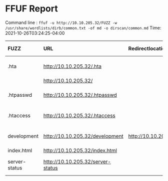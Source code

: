 # FFUF Report

  Command line : `ffuf -u http://10.10.205.32/FUZZ -w /usr/share/wordlists/dirb/common.txt -of md -o dirscan/common.md`
  Time: 2021-10-26T03:24:25-04:00

  | FUZZ | URL | Redirectlocation | Position | Status Code | Content Length | Content Words | Content Lines | Content Type | ResultFile |
  | :- | :-- | :--------------- | :---- | :------- | :---------- | :------------- | :------------ | :--------- | :----------- |
  | .hta | http://10.10.205.32/.hta |  | 11 | 403 | 291 | 22 | 12 | text/html; charset=iso-8859-1 |  |
  |  | http://10.10.205.32/ |  | 1 | 200 | 158 | 20 | 11 | text/html |  |
  | .htpasswd | http://10.10.205.32/.htpasswd |  | 13 | 403 | 296 | 22 | 12 | text/html; charset=iso-8859-1 |  |
  | .htaccess | http://10.10.205.32/.htaccess |  | 12 | 403 | 296 | 22 | 12 | text/html; charset=iso-8859-1 |  |
  | development | http://10.10.205.32/development | http://10.10.205.32/development/ | 1249 | 301 | 318 | 20 | 10 | text/html; charset=iso-8859-1 |  |
  | index.html | http://10.10.205.32/index.html |  | 2020 | 200 | 158 | 20 | 11 | text/html |  |
  | server-status | http://10.10.205.32/server-status |  | 3588 | 403 | 300 | 22 | 12 | text/html; charset=iso-8859-1 |  |
  